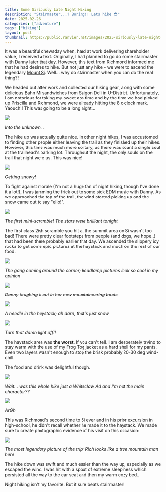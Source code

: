 ```yaml
---
title: Some Siriously Late Night Hiking
description: "Stairmaster...? Boring!! Lets hike 😎"
date: 2025-02-26
categories: ["adventure"]
tags: ["hiking"]
layout: post
thumbnail: https://public.ranvier.net/images/2025-siriously-late-night-hiking/PXL_20250226_080444162.jpg
---
```


It was a beautiful chewsday when, hard at work delivering shareholder value, I
received a text. Originally, I had planned to go do some stairmaster with Danny
later that day. However, this text from Richmond informed me that he had desires
to hike. But not just any hike - we were to ascend the legendary [Mount
Si](https://en.wikipedia.org/wiki/Mount_Si). Well... why do stairmaster when you
can do the real thing?!

We headed out after work and collected our hiking gear, along with some
delicious Bahn Mi sandwiches from Saigon Deli in U-District. Unfortunately, I am
notorious for taking my sweet ass time and by the time we had picked up
Priscilla and Richmond, we were already hitting the 8 o'clock mark. Yaouch!!
This was going to be a long night...

![](https://public.ranvier.net/images/2025-siriously-late-night-hiking/1000015290.jpg)

_Into the unknown..._

The hike up was actually quite nice. In other night hikes, I was accustomed to
finding other people either leaving the trail as they finished up their hikes.
However, this time was much more solitary, as there was scant a single soul at
the trailhead's parking lot. Throughout the night, the only souls on the trail
that night were us. This was nice!

![](https://public.ranvier.net/images/2025-siriously-late-night-hiking/1000015301.jpg)

_Getting snowy!_

To fight against morale (I'm not a huge fan of night hiking, though I've done it
a lot!), I was jamming the frick out to some sick EDM music with Danny. As we
approached the top of the trail, the wind started picking up and the snow came
out to say "ello!".

![](https://public.ranvier.net/images/2025-siriously-late-night-hiking/1000015313.jpg)

_The first mini-scramble! The stars were brilliant tonight_

The first class 2ish scramble you hit at the summit area on Si wasn't too bad!
There were pretty clear footsteps from people (and dogs, we hope..) that had
been there probably earlier that day. We ascended the slippery icy rocks to get
some epic pictures at the haystack and much on the rest of our food.

![](https://public.ranvier.net/images/2025-siriously-late-night-hiking/PXL_20250226_074244033.jpg)

_The gang coming around the corner; headlamp pictures look so cool in my opinion_

![](https://public.ranvier.net/images/2025-siriously-late-night-hiking/1000015375.jpg)

_Danny toughing it out in her new mountaineering boots_

![](https://public.ranvier.net/images/2025-siriously-late-night-hiking/1000015315.jpg)

_A needle in the haystack; ah darn, that's just snow_

![](https://public.ranvier.net/images/2025-siriously-late-night-hiking/1000015350.jpg)

_Turn that damn light off!!_

The haystack area was __the worst__. If you can't tell, I am desperately trying
to stay warm with the use of my Frog Tog jacket as a hard shell for my pants.
Even two layers wasn't enough to stop the brisk probably 20-30 deg wind-chill.

The food and drink was delightful though.

![](https://public.ranvier.net/images/2025-siriously-late-night-hiking/IMG_1155.jpeg)

_Wait... was this whole hike just a Whiteclaw Ad and I'm not the main character??_

![](https://public.ranvier.net/images/2025-siriously-late-night-hiking/IMG_1160.jpeg)

_ArGh_

This was Richmond's second time to Si ever and in his prior excursion in
high-school, he didn't recall whether he made it to the haystack. We made sure
to create photographic evidence of his visit on this occasion:

![](https://public.ranvier.net/images/2025-siriously-late-night-hiking/PXL_20250226_080444162.jpg)

_The most legendary picture of the trip; Rich looks like a true mountain man here_

The hike down was swift and much easier than the way up, especially as we
escaped the wind. I was hit with a spout of extreme sleepiness which persisted
all the way to the car seat and then my warm cozy bed..

Night hiking isn't my favorite. But it sure beats stairmaster!
